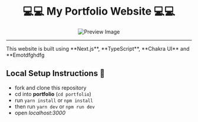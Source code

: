 <div align="center">
<h1>💻💻 My Portfolio Website 💻💻</h1>
<img src="https://res.cloudinary.com/dsg5sww1c/image/upload/v1652249833/tsharpsahil_xaond5.png" alt="Preview Image" />
</div>
<hr/>
This website is built using **Next.js**, **TypeScript**, **Chakra UI** and **Emotdfghdfg

## Local Setup Instructions :rocket:
- fork and clone this repository
- cd into **portfolio** (`cd portfolio`)
- run `yarn install` or `npm install`
- then run `yarn dev` or `npm run dev`
- open _localhost:3000_